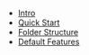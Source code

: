 - [Intro](README.md)
- [Quick Start](quickstart.md)
- [Folder Structure](folder-structure.md)
- [Default Features](default-features.md)

